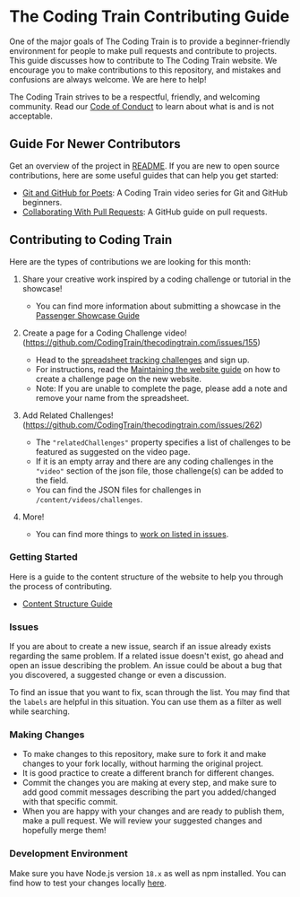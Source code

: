# The Coding Train Contributing Guide

One of the major goals of The Coding Train is to provide a beginner-friendly environment for people to make pull requests and contribute to projects. This guide discusses how to contribute to The Coding Train website. We encourage you to make contributions to this repository, and mistakes and confusions are always welcome. We are here to help!

The Coding Train strives to be a respectful, friendly, and welcoming community. Read our [Code of Conduct](https://github.com/CodingTrain/thecodingtrain.com/blob/main/CODE_OF_CONDUCT.md) to learn about what is and is not acceptable.

## Guide For Newer Contributors

Get an overview of the project in [README](https://github.com/CodingTrain/thecodingtrain.com#readme). If you are new to open source contributions, here are some useful guides that can help you get started:

- [Git and GitHub for Poets](https://www.youtube.com/playlist?list=PLRqwX-V7Uu6ZF9C0YMKuns9sLDzK6zoiV): A Coding Train video series for Git and GitHub beginners.
- [Collaborating With Pull Requests](https://docs.github.com/en/pull-requests/collaborating-with-pull-requests): A GitHub guide on pull requests.

## Contributing to Coding Train

Here are the types of contributions we are looking for this month:

1. Share your creative work inspired by a coding challenge or tutorial in the showcase!

   - You can find more information about submitting a showcase in the [Passenger Showcase Guide](http://thecodingtrain.com/guides/passenger-showcase-guide)

2. Create a page for a Coding Challenge video! (https://github.com/CodingTrain/thecodingtrain.com/issues/155)

   - Head to the [spreadsheet tracking challenges](https://docs.google.com/spreadsheets/d/1zt8KquMZN_j2-j4ezMsgeq-sRrgoCEAROwFS6LTS8oQ/edit#gid=1236591781) and sign up.
   - For instructions, read the [Maintaining the website guide](https://thecodingtrain.com/guides/maintain-website-guide) on how to create a challenge page on the new website.
   - Note: If you are unable to complete the page, please add a note and remove your name from the spreadsheet.

3. Add Related Challenges! (https://github.com/CodingTrain/thecodingtrain.com/issues/262)

   - The `"relatedChallenges"` property specifies a list of challenges to be featured as suggested on the video page.
   - If it is an empty array and there are any coding challenges in the `"video"` section of the json file, those challenge(s) can be added to the field.
   - You can find the JSON files for challenges in `/content/videos/challenges`.

4. More!
   - You can find more things to [work on listed in issues](https://github.com/CodingTrain/thecodingtrain.com/issues).

### Getting Started

Here is a guide to the content structure of the website to help you through the process of contributing.

- [Content Structure Guide](https://github.com/CodingTrain/thecodingtrain.com/blob/main/content/pages/guides/content-structure-guide.md)

### Issues

If you are about to create a new issue, search if an issue already exists regarding the same problem. If a related issue doesn't exist, go ahead and open an issue describing the problem. An issue could be about a bug that you discovered, a suggested change or even a discussion.

To find an issue that you want to fix, scan through the list. You may find that the `labels` are helpful in this situation. You can use them as a filter as well while searching.

### Making Changes

- To make changes to this repository, make sure to fork it and make changes to your fork locally, without harming the original project.
- It is good practice to create a different branch for different changes.
- Commit the changes you are making at every step, and make sure to add good commit messages describing the part you added/changed with that specific commit.
- When you are happy with your changes and are ready to publish them, make a pull request. We will review your suggested changes and hopefully merge them!

### Development Environment

Make sure you have Node.js version `18.x` as well as npm installed. You can find how to test your changes locally [here](https://github.com/CodingTrain/thecodingtrain.com#development-info).
